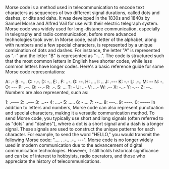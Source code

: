 Morse code is a method used in telecommunication to encode text characters as sequences of two different signal durations, called dots and dashes, or dits and dahs. 
It was developed in the 1830s and 1840s by Samuel Morse and Alfred Vail for use with their electric telegraph system. 
Morse code was widely used for long-distance communication, especially in telegraphy and radio communication, before more advanced technologies took over. 
In Morse code, each letter of the alphabet, along with numbers and a few special characters, is represented by a unique combination of dots and dashes. 
For instance, the letter "A" is represented as ".-" and the letter "B" is represented as "-...". 
The code is structured such that the most common letters in English have shorter codes, while less common letters have longer codes. Here's a basic reference guide for some Morse code representations:

A: .- B: -... C: -.-. D: -.. E: . F: ..-. G: --. H: .... I: .. J: .--- K: -.- L: .-.. M: -- N: -. O: --- P: .--. Q: --.- R: .-. S: ... T: - U: ..- V: ...- W: .-- X: -..- Y: -.-- Z: --.. 
Numbers are also represented, such as:

1: .---- 2: ..--- 3: ...-- 4: ....- 5: ..... 6: -.... 7: --... 8: ---.. 9: ----. 0: ----- 
In addition to letters and numbers, Morse code can also represent punctuation and special characters, making it a versatile communication method. 
To send Morse code, you typically use short and long signals (often referred to as "dots" and "dashes"), where a dot is a short signal and a dash is a longer signal. 
These signals are used to construct the unique patterns for each character. 
For example, to send the word "HELLO," you would transmit the following Morse code: ".... . .-.. .-.. ---". 
Morse code is no longer widely used in modern communication due to the advancement of digital communication technologies.
However, it still holds historical significance and can be of interest to hobbyists, radio operators, and those who appreciate the history of telecommunications.
